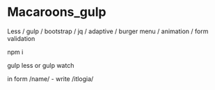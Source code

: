 # Macaroons_gulp
Less / gulp / bootstrap / jq / adaptive / burger menu / animation / form validation

npm i

gulp less 
or
gulp watch

in form /name/ - write /itlogia/
